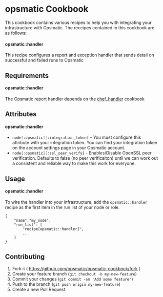 opsmatic Cookbook
======================
This cookbook contains various recipes to help you with integrating your infrastructure with Opsmatic. The receipes
contained in this cookbook are as follows:

#### opsmatic::handler

This recipe configures a report and exception handler that sends detail on successful and failed runs to Opsmatic

Requirements
------------
#### opsmatic::handler

The Opsmatic report handler depends on the [chef_handler](https://github.com/opscode-cookbooks/chef_handler) cookbook

Attributes
----------
#### opsmatic::handler

* `node[:opsmatic][:integration_token]` - You must configure this attribute with your integration token. You can find your
integration token on the account settings page in your Opsmatic account.
* `node[:opsmatic][:ssl_peer_verify]` - Enables/Disable OpenSSL peer verification. Defaults to false (no peer verificaiton) until we can work out a consistent and reliable way to make this work for everyone.

Usage
-----
#### opsmatic::handler

To wire the handler into your infrastructure, add the `opsmatic::handler` recipe as the first item in the run list
of your node or role.

    {
        "name":"my_node",
        "run_list": [
            "recipe[opsmatic::handler]",
            ...
        ]
    }

Contributing
------------
1. Fork it ( https://github.com/opsmatic/opsmatic-cookbook/fork )
2. Create your feature branch (`git checkout -b my-new-feature`)
3. Commit your changes (`git commit -am 'Add some feature'`)
4. Push to the branch (`git push origin my-new-feature`)
5. Create a new Pull Request
